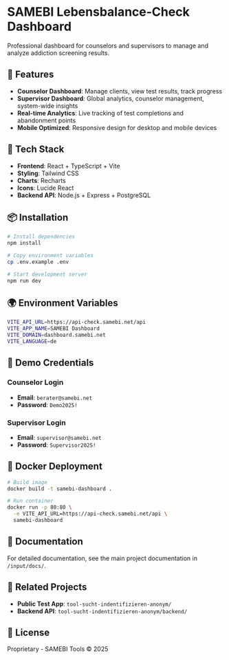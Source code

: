 # SAMEBI Lebensbalance-Check Dashboard

Professional dashboard for counselors and supervisors to manage and analyze addiction screening results.

## 🎯 Features

- **Counselor Dashboard**: Manage clients, view test results, track progress
- **Supervisor Dashboard**: Global analytics, counselor management, system-wide insights
- **Real-time Analytics**: Live tracking of test completions and abandonment points
- **Mobile Optimized**: Responsive design for desktop and mobile devices

## 🚀 Tech Stack

- **Frontend**: React + TypeScript + Vite
- **Styling**: Tailwind CSS
- **Charts**: Recharts
- **Icons**: Lucide React
- **Backend API**: Node.js + Express + PostgreSQL

## 📦 Installation

```bash
# Install dependencies
npm install

# Copy environment variables
cp .env.example .env

# Start development server
npm run dev
```

## 🌍 Environment Variables

```bash
VITE_API_URL=https://api-check.samebi.net/api
VITE_APP_NAME=SAMEBI Dashboard
VITE_DOMAIN=dashboard.samebi.net
VITE_LANGUAGE=de
```

## 🔐 Demo Credentials

### Counselor Login
- **Email**: `berater@samebi.net`
- **Password**: `Demo2025!`

### Supervisor Login
- **Email**: `supervisor@samebi.net`
- **Password**: `Supervisor2025!`

## 🐳 Docker Deployment

```bash
# Build image
docker build -t samebi-dashboard .

# Run container
docker run -p 80:80 \
  -e VITE_API_URL=https://api-check.samebi.net/api \
  samebi-dashboard
```

## 📖 Documentation

For detailed documentation, see the main project documentation in `/input/docs/`.

## 🔗 Related Projects

- **Public Test App**: `tool-sucht-indentifizieren-anonym/`
- **Backend API**: `tool-sucht-indentifizieren-anonym/backend/`

## 📝 License

Proprietary - SAMEBI Tools © 2025
